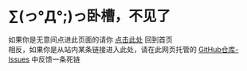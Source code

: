 # ∑(っ°Д°;)っ卧槽，不见了
如果你是无意间点进此页面的请你 [点击此处](/) 回到首页<br>
相反，如果你是从站内某条链接进入此处，请在此网页托管的 [GitHub仓库-Issues](https://github.com/HanTools233/jikipedia-mg-docs/issues) 中反馈一条死链